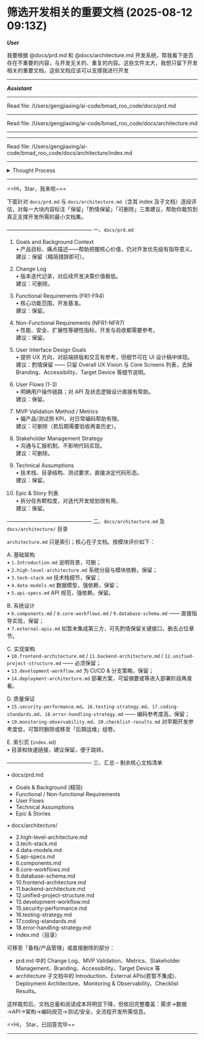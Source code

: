 <!-- Generated by SpecStory -->

# 筛选开发相关的重要文档 (2025-08-12 09:13Z)

_**User**_

我要根据 @docs/prd.md 和 @docs/architecture.md 开发系统，帮我看下是否存在不重要的内容，与开发无关的、重复的内容。这些文件太大，我想只留下开发相关的重要文档，这些文档应该可以支撑我进行开发

---

_**Assistant**_



---

Read file: /Users/gengjiaxing/ai-code/bmad_roo_code/docs/prd.md

---

Read file: /Users/gengjiaxing/ai-code/bmad_roo_code/docs/architecture.md

---



---

Read file: /Users/gengjiaxing/ai-code/bmad_roo_code/docs/architecture/index.md

---

<think><details><summary>Thought Process</summary>**Evaluating documentation relevance**

The user wants to know if there’s any unimportant or duplicate content in the documents docs/prd.md and docs/architecture.md, including the sub-docs. They’re looking to streamline their resources for system development and emphasize relevant documentation. I should focus on the entire architecture directory since architecture.md is just a pointer. It seems the user might be referring to high-level documents, so I need to evaluate docs/prd.md and the entire architecture directory carefully.
**Summarizing documentation content**

It seems I can't use unavailable tools, so I'll focus on summarizing unimportant sections directly. I want to keep essential content in the documentation, such as goals, functional requirements, non-functional requirements, technical assumptions, the epic list with stories, data models, and API specifications. For potential removals, I might consider cutting the change log, stakeholder management strategy, MVP validation details, branding, and accessibility. In the architecture documents, I’ll retain important elements like data models and coding standards while possibly removing less essential items like introductions or project overviews. Let’s create a bullet list for clarity!</details></think>

---

==Hi，Star，我来啦~==

下面针对 `docs/prd.md` 与 `docs/architecture.md`（含其 index 及子文档）逐段评估，对每一大块内容标注「保留」「酌情保留」「可删除」三类建议，帮助你裁剪到真正支撑开发所需的最小文档集。

————————————————
一、`docs/prd.md`

1. Goals and Background Context  
   • 产品目标、痛点描述——帮助把握核心价值，仍对开发优先级有指导意义。  
   建议：保留（精简措辞即可）。

2. Change Log  
   • 版本迭代记录，对后续开发决策价值极低。  
   建议：可删除。

3. Functional Requirements (FR1-FR4)  
   • 核心功能范围，开发基准。  
   建议：保留。

4. Non-Functional Requirements (NFR1-NFR7)  
   • 性能、安全、扩展性等硬性指标，开发与验收都需要参考。  
   建议：保留。

5. User Interface Design Goals  
   • 提供 UX 方向，对前端排版和交互有参考，但细节可在 UI 设计稿中体现。  
   建议：酌情保留 —— 只留 Overall UX Vision 与 Core Screens 列表，去掉 Branding、Accessibility、Target Device 等细节说明。

6. User Flows (1-3)  
   • 明确用户操作链路；对 API 及状态逻辑设计直接有帮助。  
   建议：保留。

7. MVP Validation Method / Metrics  
   • 偏产品/测试侧 KPI，对日常编码帮助有限。  
   建议：可删除（若后期需要验收再查历史）。

8. Stakeholder Management Strategy  
   • 沟通与汇报机制，不影响代码实现。  
   建议：可删除。

9. Technical Assumptions  
   • 技术栈、目录结构、测试要求，直接决定代码形态。  
   建议：保留。

10. Epic & Story 列表  
    • 拆分任务颗粒度，对迭代开发规划很有用。  
    建议：保留。

————————————————
二、`docs/architecture.md` 及 `docs/architecture/` 目录

`architecture.md` 只是索引；核心在子文档。按模块评价如下：

A. 基础架构  
   • `1.Introduction.md` 说明背景，可删；  
   • `2.high-level-architecture.md` 系统分层与模块依赖，保留；  
   • `3.tech-stack.md` 技术栈细节，保留；  
   • `4.data-models.md` 数据模型，强依赖，保留；  
   • `5.api-specs.md` API 规范，强依赖，保留。

B. 系统设计  
   • `6.components.md` / `8.core-workflows.md` / `9.database-schema.md` —— 直接指导实现，保留；  
   • `7.external-apis.md` 如暂未集成第三方，可先酌情保留关键接口，删去占位章节。

C. 实现架构  
   • `10.frontend-architecture.md` / `11.backend-architecture.md` / `12.unified-project-structure.md` —— 必须保留；  
   • `13.development-workflow.md` 为 CI/CD & 分支策略，保留；  
   • `14.deployment-architecture.md` 部署方案，可留摘要或等进入部署阶段再查看。

D. 质量保证  
   • `15.security-performance.md`、`16.testing-strategy.md`、`17.coding-standards.md`、`18.error-handling-strategy.md` —— 编码参考度高，保留；  
   • `19.monitoring-observability.md`、`20.checklist-results.md` 对早期开发参考度低，可暂时删除或移至「后期运维」组卷。

E. 索引页 (`index.md`)  
   • 目录和快速链接，建议保留，便于跳转。

————————————————
三、汇总 – 剩余核心文档清单

• docs/prd.md  
  - Goals & Background (精简)  
  - Functional / Non-functional Requirements  
  - User Flows  
  - Technical Assumptions  
  - Epic & Stories

• docs/architecture/  
  - 2.high-level-architecture.md  
  - 3.tech-stack.md  
  - 4.data-models.md  
  - 5.api-specs.md  
  - 6.components.md  
  - 8.core-workflows.md  
  - 9.database-schema.md  
  - 10.frontend-architecture.md  
  - 11.backend-architecture.md  
  - 12.unified-project-structure.md  
  - 13.development-workflow.md  
  - 15.security-performance.md  
  - 16.testing-strategy.md  
  - 17.coding-standards.md  
  - 18.error-handling-strategy.md  
  - index.md（目录）

可移至「备档/产品管理」或直接删除的部分：  
- prd.md 中的 Change Log、MVP Validation、Metrics、Stakeholder Management、Branding、Accessibility、Target Device 等  
- architecture 子文档中的 Introduction、External APIs(若暂不集成)、Deployment Architecture、Monitoring & Observability、Checklist Results。

这样裁剪后，文档总量和阅读成本将明显下降，但依旧完整覆盖：需求→数据→API→架构→编码规范→测试/安全，全流程开发所需信息。  

==Hi， Star，已回答完毕==

---

